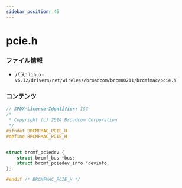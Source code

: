 ```yaml
---
sidebar_position: 45
---
```

# pcie.h

### ファイル情報

- パス: `linux-v6.12/drivers/net/wireless/broadcom/brcm80211/brcmfmac/pcie.h`

### コンテンツ

```h
// SPDX-License-Identifier: ISC
/*
 * Copyright (c) 2014 Broadcom Corporation
 */
#ifndef BRCMFMAC_PCIE_H
#define BRCMFMAC_PCIE_H


struct brcmf_pciedev {
	struct brcmf_bus *bus;
	struct brcmf_pciedev_info *devinfo;
};

#endif /* BRCMFMAC_PCIE_H */

```
